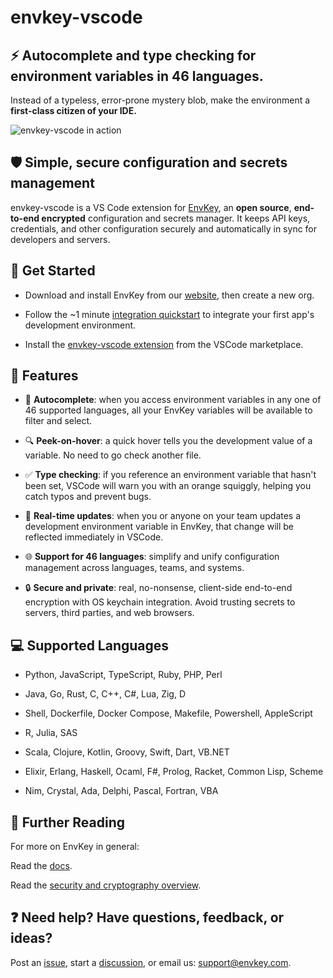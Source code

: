 # envkey-vscode

## ⚡️ Autocomplete and type checking for **environment variables** in 46 languages.

Instead of a typeless, error-prone mystery blob, make the environment a **first-class citizen of your IDE.**

![envkey-vscode in action](https://github.com/envkey/envkey/blob/main/public/sdks/tools-and-platforms/vscode/envkey-vscode/envkey-vscode-quick.gif)

## 🛡️ Simple, secure configuration and secrets management

envkey-vscode is a VS Code extension for [EnvKey](https://www.envkey.com), an **open source**, **end-to-end encrypted** configuration and secrets manager. It keeps API keys, credentials, and other configuration securely and automatically in sync for developers and servers.

## 🚀 Get Started

- Download and install EnvKey from our [website](https://envkey.com), then create a new org.

- Follow the ~1 minute [integration quickstart](https://docs-v2.envkey.com/docs/integration-quickstart) to integrate your first app's development environment.

- Install the [envkey-vscode extension](https://marketplace.visualstudio.com/items?itemName=EnvKey.envkey-vscode) from the VSCode marketplace.

## 🌟 Features

- 📝 **Autocomplete**: when you access environment variables in any one of 46 supported languages, all your EnvKey variables will be available to filter and select.

- 🔍 **Peek-on-hover**: a quick hover tells you the development value of a variable. No need to go check another file.

- ✅ **Type checking**: if you reference an environment variable that hasn't been set, VSCode will warn you with an orange squiggly, helping you catch typos and prevent bugs.

- 🔄 **Real-time updates**: when you or anyone on your team updates a development environment variable in EnvKey, that change will be reflected immediately in VSCode.

- 🌐 **Support for 46 languages**: simplify and unify configuration management across languages, teams, and systems.

- 🔒 **Secure and private**: real, no-nonsense, client-side end-to-end encryption with OS keychain integration. Avoid trusting secrets to servers, third parties, and web browsers.

## 💻 Supported Languages

- Python, JavaScript, TypeScript, Ruby, PHP, Perl

- Java, Go, Rust, C, C++, C#, Lua, Zig, D

- Shell, Dockerfile, Docker Compose, Makefile, Powershell, AppleScript

- R, Julia, SAS

- Scala, Clojure, Kotlin, Groovy, Swift, Dart, VB.NET

- Elixir, Erlang, Haskell, Ocaml, F#, Prolog, Racket, Common Lisp, Scheme

- Nim, Crystal, Ada, Delphi, Pascal, Fortran, VBA

## 📘 Further Reading

For more on EnvKey in general:

Read the [docs](https://docs-v2.envkey.com).

Read the [security and cryptography overview](https://docs-v2.envkey.com/docs/security).

## ❓ Need help? Have questions, feedback, or ideas?

Post an [issue](https://github.com/envkey/envkey/issues), start a [discussion](https://github.com/envkey/envkey/discussions), or email us: [support@envkey.com](mailto:support@envkey.com).
